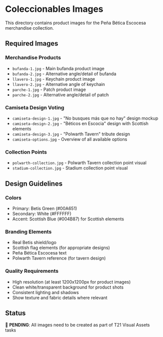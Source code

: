 # Coleccionables Images

This directory contains product images for the Peña Bética Escocesa merchandise collection.

## Required Images

### Merchandise Products
- `bufanda-1.jpg` - Main bufanda product image
- `bufanda-2.jpg` - Alternative angle/detail of bufanda
- `llavero-1.jpg` - Keychain product image
- `llavero-2.jpg` - Alternative angle of keychain
- `parche-1.jpg` - Patch product image
- `parche-2.jpg` - Alternative angle/detail of patch

### Camiseta Design Voting
- `camiseta-design-1.jpg` - "No busques más que no hay" design mockup
- `camiseta-design-2.jpg` - "Béticos en Escocia" design with Scottish elements
- `camiseta-design-3.jpg` - "Polwarth Tavern" tribute design
- `camiseta-options.jpg` - Overview of all available options

### Collection Points
- `polwarth-collection.jpg` - Polwarth Tavern collection point visual
- `stadium-collection.jpg` - Stadium collection point visual

## Design Guidelines

### Colors
- Primary: Betis Green (#00A651)
- Secondary: White (#FFFFFF)
- Accent: Scottish Blue (#004B87) for Scottish elements

### Branding Elements
- Real Betis shield/logo
- Scottish flag elements (for appropriate designs)
- Peña Bética Escocesa text
- Polwarth Tavern reference (for tavern design)

### Quality Requirements
- High resolution (at least 1200x1200px for product images)
- Clean white/transparent background for product shots
- Consistent lighting and shadows
- Show texture and fabric details where relevant

## Status
🚧 **PENDING**: All images need to be created as part of T21 Visual Assets tasks
